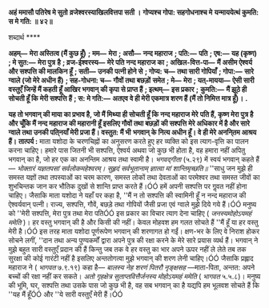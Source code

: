 **अहं ममासौ पतिरेष मे सुतो** **व्रजेश्वरस्याखिलवित्तपा सती ।** **गोप्यश्च गोपा: सहगोधनाश्च मे** **यन्माययेत्थं कुमति: स मे गति: ॥ ४२॥** 

शब्दार्थ **** 

**अहम्—** **मेरा अस्तित्व (मैं कुछ हूँ)** **; मम—** **मेरा** **; असौ—** **नन्द महाराज** **; पति:—** **पति** **; एष:—** **यह (कृष्ण)** **; मे सुत:—** **मेरा पुत्र** **है** **; व्रज-ईश्वरस्य—** **मेरे पति नन्द महाराज का** **; अखिल-वित्त-पा—** **मैं असीम ऐश्वर्य और सश्पत्ति की मालकिन हूँ** **; सती—** **उनकी** **पत्नी होने से** **; गोप्य: च—** **तथा सारी गोपियाँ** **; गोपा:—** **सारे ग्वाले (जो मेरे अधीन हैं)** **; सह-गोधना: च—** **गौवों तथा बछड़ों** **समेत** **; मे—** **मेरा** **; यत्-मायया—** **ऐसी सारी वस्तुएँ जिन्हें मैं कहती हूँ आखिर भगवान् की कृपा से प्राप्त हैं** **; इत्थम्—** **इस प्रकार** **;** **कुमति:—** **मैं झूठे ही सोचती हूँ कि मेरी सश्पत्ति हैं** **; स: मे गति:—** **अतएव वे ही मेरी एकमात्र शरण हैं (मैं तो निमित्त मात्र हूँ)।** **.** 

**यह तो भगवान् की माया का प्रभाव है, जो मैं मिथ्या ही सोचती हूँ कि नन्द महाराज मेरे** **पति हैं, कृष्ण मेरा पुत्र है और चूँकि मैं नन्द महाराज की महारानी हूँ इसलिए गौवों तथा बछड़ों** **की सश्पत्ति मेरे अधिकार में है और सारे ग्वाले तथा उनकी पति्नयाँ मेरी प्रजा हैं। वस्तुत: मैं भी** **भगवान् के नित्य अधीन हूँ। वे ही मेरे अननि्तम आश्रय हैं।** **तात्पर्य :** माता यशोदा के चरणचिह्नों का अनुसरण करते हुए हर व्यक्ति को इस त्याग-वृत्ति का पालन करना चाहिए। हमारे पास जितनी भी सश्पत्ति, ऐश्वर्य अथवा जो कुछ भी होता है, वह हमारा नहीं अपितु भगवान् का है, जो हर एक का अनन्तिम आश्रय तथा स्वामी है। *भगवद्गीता* (५.२९) में स्वयं भगवान् कहते हैं— *भोक्तारं यज्ञतपसां सर्वलोकमहेश्वरम्।* *सुहृदं सर्वभूतानाम् ज्ञात्वा मां शान्तिमृच्छति॥* ''साधु जन मुझे ही समस्त यज्ञों तथा तपस्याओं का चरम कारण, समस्त लोकों तथा देवताओं का परमेश्वर तथा समस्त जीवों का शुभचिन्तक जान कर भौतिक दुखों से शान्ति प्राप्त करते हैं।ÓÓ हमें अपनी सश्पत्ति पर गॢवत नहीं होना चाहिए। जैसाकि माता यशोदा ने यहाँ पर कहा है, ''मैं न तो सश्पत्ति की स्वामिनी हूँ न नन्द महाराज की ऐश्वर्यवान् पत्नी। राज्य, सश्पत्ति, गौवें, बछड़े तथा गोपियों जैसी प्रजा एवं ग्वाले मुझे दिये गये हैं।ÓÓ मनुष्य को ''मेरी सश्पत्ति, मेरा पुत्र तथा मेरा पतिÓÓ इस प्रकार का विचार त्याग देना चाहिए ( *जनस्यमोहोऽयमहं ममेति* )। हर वस्तु भगवान् की है और किसी की नहीं। केवल मोहवश हम गलत सोचते हैं ''मैं हूँ या हर वस्तु मेरी है।ÓÓ इस तरह माता यशोदा पूर्णरूपेण भगवान् की शरणागत हो गईं। क्षण-भर के लिए वे निराश होकर सोचने लगीं, ''दान तथा अन्य पुण्यकर्मों द्वारा अपने पुत्र की रक्षा करने के मेरे सारे प्रयास व्यर्थ हैं। भगवान् ने मुझे बहुत सारी वस्तुएँ प्रदान की हैं किन्तु जब तक वे हर वस्तु का भार अपने ऊपर नहीं ले लेते तब तक सुरक्षा की कोई गारंटी नहीं है इसलिए अन्ततोगत्वा मुझे भगवान् की शरण लेनी चाहिए।ÓÓ जैसाकि प्रह्लाद महाराज ने ( *भागवत* ७.९.१९) कहा है— *बालस्य नेह शरणं पितरौ* *नृङ्क्षसह* —माता-पिता, अन्तत: अपने बच्चों की रक्षा नहीं कर सकते। *अतो गृहक्षेत्र सुताप्तवित्तैर्जनस्य* *मोहोऽयमहं ममेति* ( *भागवत* ५.५.८)। मनुष्य की भूमि, घर, सश्पत्ति तथा उसके पास जो कुछ भी है, वह सब भगवान् का है यद्यपि हम भूलवश सोचते हैं कि ''यह मैं हूँÓÓ और ''ये सारी वस्तुएँ मेरी हैं।ÓÓ  